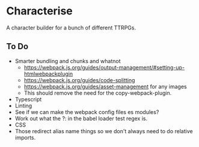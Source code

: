 # Characterise

A character builder for a bunch of different TTRPGs.

## To Do

- Smarter bundling and chunks and whatnot
  - https://webpack.js.org/guides/output-management/#setting-up-htmlwebpackplugin
  - https://webpack.js.org/guides/code-splitting
  - https://webpack.js.org/guides/asset-management for any images
  - This should remove the need for the copy-webpack-plugin.
- Typescript
- Linting
- See if we can make the webpack config files es modules?
- Work out what the ?: in the babel loader test regex is.
- CSS
- Those redirect alias name things so we don't always need to do relative imports.